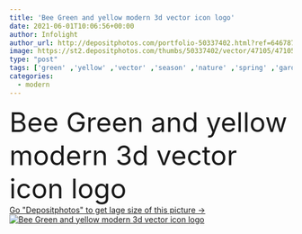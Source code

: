 ```yaml
---
title: 'Bee Green and yellow modern 3d vector icon logo'
date: 2021-06-01T10:06:56+00:00
author: Infolight
author_url: http://depositphotos.com/portfolio-50337402.html?ref=64678756
image: https://st2.depositphotos.com/thumbs/50337402/vector/47105/471055444/api_thumb_450.jpg?forcejpeg=true
type: "post"
tags: ['green' ,'yellow' ,'vector' ,'season' ,'nature' ,'spring' ,'garden' ,'animal' ,'3d' ,'animals' ,'icon' ,'insect' ,'bee' ,'bug' ,'logo' ,'eps' ,'premium' ]
categories: 
  - modern
---
```

<div aling="center">
            <font size="60"> Bee Green and yellow modern 3d vector icon logo</font>   
</div>
<div>
    <a href='https://depositphotos.com/471055444/stock-illustration-bee-green-yellow-modern-vector.html?ref=64678756' target=_blank > Go "Depositphotos" to get lage size of this picture ->
        <img href='https://depositphotos.com/471055444/stock-illustration-bee-green-yellow-modern-vector.html?ref=64678756' src='https://st2.depositphotos.com/50337402/47105/v/950/depositphotos_471055444-stock-illustration-bee-green-yellow-modern-vector.jpg?forcejpeg=true' alt='Bee Green and yellow modern 3d vector icon logo' >
    </a>
</div>
